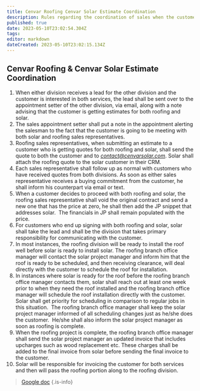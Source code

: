 ```yaml
---
title: Cenvar Roofing Cenvar Solar Estimate Coordination
description: Rules regarding the coordination of sales when the customer requests both roofing and solar at the same time
published: true
date: 2023-05-10T23:02:54.304Z
tags: 
editor: markdown
dateCreated: 2023-05-10T23:02:15.134Z
---
```


## **Cenvar Roofing & Cenvar Solar Estimate Coordination**

1.  When either division receives a lead for the other division and the customer is interested in both services, the lead shall be sent over to the appointment setter of the other division, via email, along with a note advising that the customer is getting estimates for both roofing and solar.
2.  The sales appointment setter shall put a note in the appointment alerting the salesman to the fact that the customer is going to be meeting with both solar and roofing sales representatives.
3.  Roofing sales representatives, when submitting an estimate to a customer who is getting quotes for both roofing and solar, shall send the quote to both the customer and to [_contact@cenvarsolar.com_](mailto:contact@cenvarsolar.com). Solar shall attach the roofing quote to the solar customer in their CRM.
4.  Each sales representative shall follow up as normal with customers who have received quotes from both divisions. As soon as either sales representative receives a buying commitment from the customer, he shall inform his counterpart via email or text.
5.  When a customer decides to proceed with both roofing and solar, the roofing sales representative shall void the original contract and send a new one that has the price at zero, he shall then add the JP snippet that addresses solar.  The financials in JP shall remain populated with the price.
6.  For customers who end up signing with both roofing and solar, solar shall take the lead and shall be the division that takes primary responsibility for communicating with the customer.
7.  In most instances, the roofing division will be ready to install the roof well before solar is ready to install solar. The roofing branch office manager will contact the solar project manager and inform him that the roof is ready to be scheduled, and then receiving clearance, will deal directly with the customer to schedule the roof for installation.
8.  In instances where solar is ready for the roof before the roofing branch office manager contacts them, solar shall reach out at least one week prior to when they need the roof installed and the roofing branch office manager will schedule the roof installation directly with the customer.  Solar shall get priority for scheduling in comparison to regular jobs in this situation.  The roofing branch office manager shall keep the solar project manager informed of all scheduling changes just as he/she does the customer.  He/she shall also inform the solar project manager as soon as roofing is complete.
9.  When the roofing project is complete, the roofing branch office manager shall send the solar project manager an updated invoice that includes upcharges such as wood replacement etc. These charges shall be added to the final invoice from solar before sending the final invoice to the customer.
10.  Solar will be responsible for invoicing the customer for both services and then will pass the roofing portion along to the roofing division.

> [Google doc](https://docs.google.com/document/d/1qzkHeaIsGAa58rsnjaWulLT2I_SSQCZYjBepqG2F100/edit)
{.is-info}
